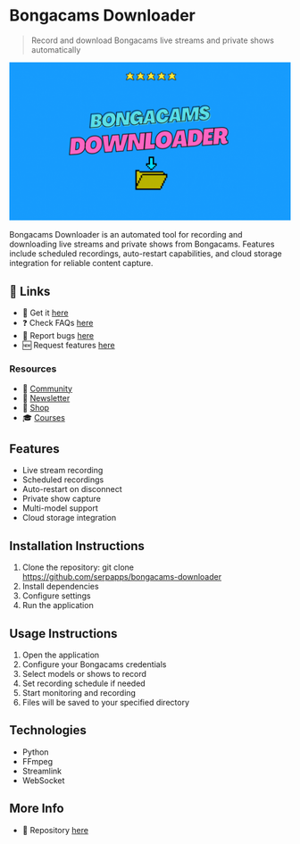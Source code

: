 # Bongacams Downloader

> Record and download Bongacams live streams and private shows automatically

![Bongacams Downloader](https://raw.githubusercontent.com/serpapps/bongacams-downloader/assets/images/bongacams-downloader.gif)

Bongacams Downloader is an automated tool for recording and downloading live streams and private shows from Bongacams. Features include scheduled recordings, auto-restart capabilities, and cloud storage integration for reliable content capture.

## 🔗 Links

- 🎁 Get it [here](https://serp.ly/bongacams-downloader)
- ❓ Check FAQs [here](https://github.com/orgs/serpapps/discussions/categories/faq)
- 🐛 Report bugs [here](https://github.com/serpapps/bongacams-downloader/issues)
- 🆕 Request features [here](https://github.com/serpapps/bongacams-downloader/issues)

### Resources

- 💬 [Community](https://serp.ly/@serp/community)
- 💌 [Newsletter](https://serp.ly/@serp/email)
- 🛒 [Shop](https://serp.ly/@serp/store)
- 🎓 [Courses](https://serp.ly/@serp/courses)

## Features

- Live stream recording
- Scheduled recordings
- Auto-restart on disconnect
- Private show capture
- Multi-model support
- Cloud storage integration

## Installation Instructions

1. Clone the repository: git clone https://github.com/serpapps/bongacams-downloader
2. Install dependencies
3. Configure settings
4. Run the application

## Usage Instructions

1. Open the application
2. Configure your Bongacams credentials
3. Select models or shows to record
4. Set recording schedule if needed
5. Start monitoring and recording
6. Files will be saved to your specified directory

## Technologies

- Python
- FFmpeg
- Streamlink
- WebSocket

## More Info

- 📁 Repository [here](https://github.com/serpapps/bongacams-downloader)